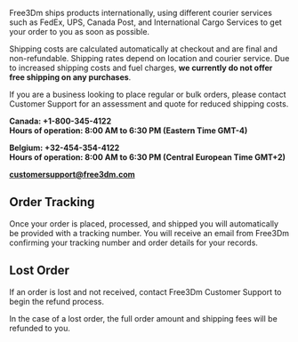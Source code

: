 ﻿Free3Dm ships products internationally, using different courier services such as FedEx, UPS, Canada Post, and International Cargo Services to get your order to you as soon as possible.

Shipping costs are calculated automatically at checkout and are final and non-refundable. Shipping rates depend on location and courier service. Due to increased shipping costs and fuel charges, **we currently do not offer free shipping on any purchases**.

If you are a business looking to place regular or bulk orders, please contact Customer Support for an assessment and quote for reduced shipping costs.

**Canada: +1-800-345-4122  
Hours of operation: 8:00 AM to 6:30 PM (Eastern Time GMT-4)**

**Belgium: +32-454-354-4122  
Hours of operation: 8:00 AM to 6:30 PM (Central European Time GMT+2)**

[**customersupport@free3dm.com**](mailto:customersupport@free3dm.com)

## Order Tracking

Once your order is placed, processed, and shipped you will automatically be provided with a tracking number. You will receive an email from Free3Dm confirming your tracking number and order details for your records.

## Lost Order

If an order is lost and not received, contact Free3Dm Customer Support to begin the refund process.

In the case of a lost order, the full order amount and shipping fees will be refunded to you.

